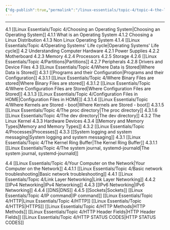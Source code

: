 ```yaml
---
{"dg-publish":true,"permalink":"/linux-essentials/topic-4/topic-4-the-linux-operating-system/"}
---
```


---

4.1 [[Linux Essentials/Topic 4/Choosing an Operating System\|Choosing an Operating System]]
	4.1.1 What is an Operating System
	4.1.2 Choosing a Linux Distribution
	4.1.3 Non Linux Operating System
	4.1.4 [[Linux Essentials/Topic 4/Operating Systems' Life cycle\|Operating Systems' Life cycle]]
4.2 Understanding Computer Hardware
	4.2.1 Power Supplies
	4.2.2 Motherboard
	4.2.3 Memory
	4.2.4 Processors
	4.2.5 Storage
	4.2.6 [[Linux Essentials/Topic 4/Partitions\|Partitions]]
	4.2.7 Peripherals
	4.2.8 Drivers and Device Files
4.3 [[Linux Essentials/Topic 4/Where Data is Stored\|Where Data is Stored]]
	4.3.1 [[Programs and their Configuration\|Programs and their Configuration]]
		4.3.1.1 [[Linux Essentials/Topic 4/Where Binary Files are stored\|Where Binary Files are stored]]
		4.3.1.2 [[Linux Essentials/Topic 4/Where Configuration Files are Stored\|Where Configuration Files are Stored]]
		4.3.1.3 [[Linux Essentials/Topic 4/Configuration Files in HOME\|Configuration Files in HOME]]
		4.3.1.4 [[Linux Essentials/Topic 4/Where Kernels are Stored - boot\|Where Kernels are Stored - boot]]
		4.3.1.5 [[Linux Essentials/Topic 4/The proc directory\|The proc directory]]
		4.3.1.6 [[Linux Essentials/Topic 4/The dev directory\|The dev directory]]
	4.3.2 The Linux Kernel
	4.3.3 Hardware Devices
	4.3.4 [[Memory and Memory Types\|Memory and Memory Types]]
4.3.2 [[Linux Essentials/Topic 4/Processes\|Processes]]
4.3.3 [[System logging and system messaging\|System logging and system messaging]]
	4.3.1 [[Linux Essentials/Topic 4/The Kernel Ring Buffer\|The Kernel Ring Buffer]]
		4.3.1.1 [[Linux Essentials/Topic 4/The system journal, systemd-journald\|The system journal, systemd-journald]]
		
4.4 [[Linux Essentials/Topic 4/Your Computer on the Network\|Your Computer on the Network]]
	4.4.1.1 [[Linux Essentials/Topic 4/Basic network troubleshooting\|Basic network troubleshooting]]
	4.4.1 [[Linux Essentials/Topic 4/Link Layer Networking\|Link Layer Networking]]
	4.4.2 [[IPv4 Networking\|IPv4 Networking]]
	4.4.3 [[IPv6 Networking\|IPv6 Networking]]
	4.4.4 [[DNS\|DNS]]
	4.4.5 [[Sockets\|Sockets]]
[[Linux Essentials/Topic 4/IP command\|IP command]]
[[Linux Essentials/Topic 4/HTTP\|Linux Essentials/Topic 4/HTTP]]
[[Linux Essentials/Topic 4/HTTPS\|HTTPS]]
[[Linux Essentials/Topic 4/HTTP Methods\|HTTP Methods]]
[[Linux Essentials/Topic 4/HTTP Header Fields\|HTTP Header Fields]]
[[Linux Essentials/Topic 4/HTTP STATUS CODES\|HTTP STATUS CODES]]

